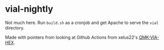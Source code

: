 # vial-nightly

Not much here. Run `build.sh` as a cronjob and get Apache to serve the `vial` directory.

Made with pointers from looking at Github Actions from xelus22's [QMK-VIA-HEX](https://github.com/Xelus22/QMK-VIA-Hex).